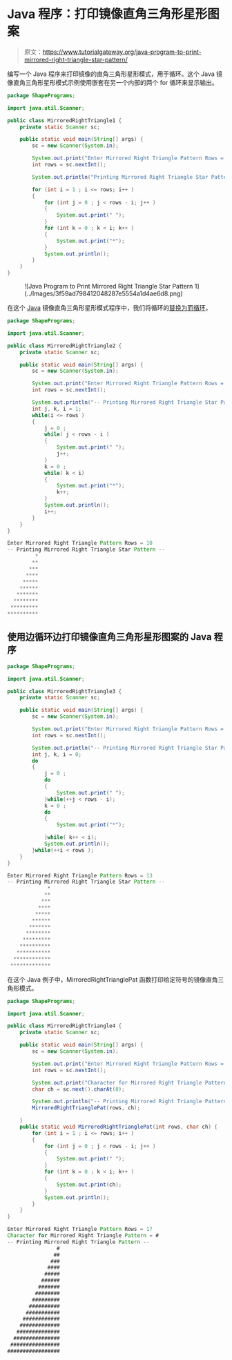 # Java 程序：打印镜像直角三角形星形图案

> 原文：<https://www.tutorialgateway.org/java-program-to-print-mirrored-right-triangle-star-pattern/>

编写一个 Java 程序来打印镜像的直角三角形星形模式，用于循环。这个 Java 镜像直角三角形星形模式示例使用嵌套在另一个内部的两个 for 循环来显示输出。

```java
package ShapePrograms;

import java.util.Scanner;

public class MirroredRightTriangle1 {
	private static Scanner sc;

	public static void main(String[] args) {
		sc = new Scanner(System.in);

		System.out.print("Enter Mirrored Right Triangle Pattern Rows = ");
		int rows = sc.nextInt();

		System.out.println("Printing Mirrored Right Triangle Star Pattern");

		for (int i = 1 ; i <= rows; i++ ) 
		{
			for (int j = 0 ; j < rows - i; j++ ) 
			{
				System.out.print(" ");
			}
			for (int k = 0 ; k < i; k++ ) 
			{
				System.out.print("*");
			}
			System.out.println();
		}
	}
}
```

<figure class="wp-block-image size-large">![Java Program to Print Mirrored Right Triangle Star Pattern 1](../Images/3f59ad798412048287e5554a1d4ae6d8.png)</figure>

在这个 [Java](https://www.tutorialgateway.org/learn-java-programs/) 镜像直角三角形星形模式程序中，我们将循环的[替换为](https://www.tutorialgateway.org/java-for-loop/)[而循环](https://www.tutorialgateway.org/java-while-loop/)。

```java
package ShapePrograms;

import java.util.Scanner;

public class MirroredRightTriangle2 {
	private static Scanner sc;

	public static void main(String[] args) {
		sc = new Scanner(System.in);

		System.out.print("Enter Mirrored Right Triangle Pattern Rows = ");
		int rows = sc.nextInt();

		System.out.println("-- Printing Mirrored Right Triangle Star Pattern --");
		int j, k, i = 1;
		while(i <= rows ) 
		{
			j = 0 ;
			while( j < rows - i ) 
			{
				System.out.print(" ");
				j++;
			}
			k = 0 ;
			while( k < i) 
			{
				System.out.print("*");
				k++;
			}
			System.out.println();
			i++;
		}
	}
}
```

```java
Enter Mirrored Right Triangle Pattern Rows = 10
-- Printing Mirrored Right Triangle Star Pattern --
         *
        **
       ***
      ****
     *****
    ******
   *******
  ********
 *********
**********
```

## 使用边循环边打印镜像直角三角形星形图案的 Java 程序

```java
package ShapePrograms;

import java.util.Scanner;

public class MirroredRightTriangle3 {
	private static Scanner sc;

	public static void main(String[] args) {
		sc = new Scanner(System.in);

		System.out.print("Enter Mirrored Right Triangle Pattern Rows = ");
		int rows = sc.nextInt();

		System.out.println("-- Printing Mirrored Right Triangle Star Pattern --");
		int j, k, i = 0;
		do
		{
			j = 0 ;
			do
			{
				System.out.print(" ");
			}while(++j < rows - i);
			k = 0 ;
			do 
			{
				System.out.print("*");

			}while( k++ < i);
			System.out.println();
		}while(++i < rows );
	}
}
```

```java
Enter Mirrored Right Triangle Pattern Rows = 13
-- Printing Mirrored Right Triangle Star Pattern --
             *
            **
           ***
          ****
         *****
        ******
       *******
      ********
     *********
    **********
   ***********
  ************
 *************
```

在这个 Java 例子中，MirroredRightTrianglePat 函数打印给定符号的镜像直角三角形模式。

```java
package ShapePrograms;

import java.util.Scanner;

public class MirroredRightTriangle4 {
	private static Scanner sc;

	public static void main(String[] args) {
		sc = new Scanner(System.in);

		System.out.print("Enter Mirrored Right Triangle Pattern Rows = ");
		int rows = sc.nextInt();

		System.out.print("Character for Mirrored Right Triangle Pattern = ");
		char ch = sc.next().charAt(0);

		System.out.println("-- Printing Mirrored Right Triangle Pattern --");
		MirroredRightTrianglePat(rows, ch);

	}
	public static void MirroredRightTrianglePat(int rows, char ch) {
		for (int i = 1 ; i <= rows; i++ ) 
		{
			for (int j = 0 ; j < rows - i; j++ ) 
			{
				System.out.print(" ");
			}
			for (int k = 0 ; k < i; k++ ) 
			{
				System.out.print(ch);
			}
			System.out.println();
		}
	}
}
```

```java
Enter Mirrored Right Triangle Pattern Rows = 17
Character for Mirrored Right Triangle Pattern = #
-- Printing Mirrored Right Triangle Pattern --
                #
               ##
              ###
             ####
            #####
           ######
          #######
         ########
        #########
       ##########
      ###########
     ############
    #############
   ##############
  ###############
 ################
#################
```